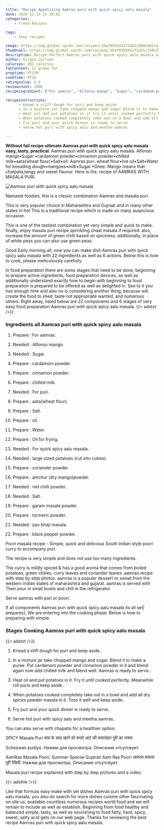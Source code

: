 ```yaml
---
title: "Recipe Appetizing Aamras puri with quick spicy aalu masala"
date: 2020-12-13 21:39:42
categories:
    - Trend Recipes
    
tags:
    - Easy recipes

image: https://img-global.cpcdn.com/recipes/1baf695d41e72ab5/680x482cq70/aamras-puri-with-quick-spicy-aalu-masala-recipe-main-photo.jpg
thumbnail: https://img-global.cpcdn.com/recipes/1baf695d41e72ab5/350x250cq70/aamras-puri-with-quick-spicy-aalu-masala-recipe-main-photo.jpg
description: Recipe Perfect Aamras puri with quick spicy aalu masala with 22 ingredients and 6 stages of easy cooking.
author: Virgie Carlson
calories: 202 calories
fatContent: 12 grams fat
preptime: PT17M
cooktime: PT1H
ratingvalue: 4.6
reviewcount: 1806
recipeingredient: ["For aamras", "Alfonso mango", "Sugar", "cardamom powder", "cinnamon powder", "chilled milk", "For puri", "aatawheat flour", "Salt", "oil", "Water", "Oil for frying", "For quick spicy aalu masala", "large sized potatoes cut into cubes", "coriander powder", "amchur dry mangopowder", "red chilli powder", "Salt", "garam masala powder", "turmeric powder", "pav bhaji masala", "black pepper powder"]

recipeinstructions: 
      - Knead a stiff dough for puri and keep aside 
      - In a mixture jar take chopped mango and sugar Blend it to make a puree Put cardamom powder and cinnamon powder in it and blend again now add chilled milk and blend well Aamras is ready to serve 
      - Heat oil and put potatoes in it Fry it until cooked perfectly Meanwhile roll puris and keep aside 
      - When potatoes cooked completely take out in a bowl and add all dry spices powder masala in it Toss it well and keep aside 
      - Fry puri and your quick dinner is ready to serve 
      - Serve hot puri with spicy aalu and meetha aamras

---
```




**Without fail recipe ultimate Aamras puri with quick spicy aalu masala easy, tasty, practical**. Aamras puri with quick spicy aalu masala. Alfonso mango•Sugar •cardamom powder•cinnamon powder•chilled milk•aata(wheat flour)•Salt•oil. Aamras puri. wheat flour•hot oil•Salt•Water for kneading dough•mangoes•milk•Sugar •Ghee. Mango means that chatpata,tangy and sweet flavour. Here is the. recipe of AAMRAS WITH MASALA PURI.


![Aamras puri with quick spicy aalu masala](https://img-global.cpcdn.com/recipes/1baf695d41e72ab5/680x482cq70/aamras-puri-with-quick-spicy-aalu-masala-recipe-main-photo.jpg "Aamras puri with quick spicy aalu masala")



Namaste foodies, this is a classic combination Aamras and masala puri.

This is very popular choice in Maharashtra and Gujraat and in many other states in hot This is a traditional recipe which is made on many auspicious occasion.

This is one of the tastiest combination yet very simple and quick to make. finally, enjoy masala puri recipe sprinkling chaat masala if required. also, increase the amount of green chilli based on spiciness. additionally, in place of white peas you can also use green peas.


Good Early morning all, now you can make dish Aamras puri with quick spicy aalu masala with 22 ingredients as well as 6 actions. Below this is how to cook, please meticulously carefully.

In food preparation there are some stages that need to be done, beginning to prepare active ingredients, food preparation devices, as well as additionally understand exactly how to begin with beginning to food preparation is prepared to be offered as well as delighted in. See to it you has enough time and also no is considering another thing, because will create the food to shed, taste not appropriate wanted, and numerous others. Right away, listed below are 22 components and 6 stages of very easy food preparation Aamras puri with quick spicy aalu masala.
{{< adstxt />}}

### Ingredients all Aamras puri with quick spicy aalu masala


1. Prepare  : For aamras.

1. Needed  : Alfonso mango.

1. Needed  : Sugar.

1. Prepare  : cardamom powder.

1. Prepare  : cinnamon powder.

1. Prepare  : chilled milk.

1. Needed  : For puri.

1. Prepare  : aata(wheat flour).

1. Prepare  : Salt.

1. Prepare  : oil.

1. Prepare  : Water.

1. Prepare  : Oil for frying.

1. Needed  : For quick spicy aalu masala.

1. Needed  : large sized potatoes (cut into cubes).

1. Prepare  : coriander powder.

1. Prepare  : amchur (dry mango)powder.

1. Needed  : red chilli powder.

1. Needed  : Salt.

1. Prepare  : garam masala powder.

1. Prepare  : turmeric powder.

1. Needed  : pav bhaji masala.

1. Prepare  : black pepper powder.


Poori masala recipe - Simple, quick and delicious South Indian style poori curry to accompany puri.

The recipe is very simple and does not use too many ingredients.

The curry is mildly spiced &amp; has a good aroma that comes from boiled potatoes, green chilies, curry leaves and coriander leaves. aamras recipe with step by step photos. aamras is a popular dessert or sweet from the western indian states of maharashtra and gujarat. aamras is served with Then pour in small bowls and chill in the refrigerator.

Serve aamras with puri or poori.


If all components Aamras puri with quick spicy aalu masala its all set| prepares}, We are entering into the cooking phase. Below is how to preparing with simple.

### Stages Cooking Aamras puri with quick spicy aalu masala

{{< adstxt />}}


1. Knead a stiff dough for puri and keep aside..



1. In a mixture jar take chopped mango and sugar. Blend it to make a puree. Put cardamom powder and cinnamon powder in it and blend again now add chilled milk and blend well. Aamras is ready to serve..



1. Heat oil and put potatoes in it. Fry it until cooked perfectly. Meanwhile roll puris and keep aside..



1. When potatoes cooked completely take out in a bowl and add all dry spices powder masala in it. Toss it well and keep aside..



1. Fry puri and your quick dinner is ready to serve..



1. Serve hot puri with spicy aalu and meetha aamras..




You can also serve with chapatis for a healthier option.

SPICY Masala Puri चाय के साथ खाने को बनाऐ आटे की मसालेदार पुरी का नाश्ता

Schezwan pudiya. Нажми для просмотра. Описание отсутсвует.

AamRas Masala Poori, Summer Special Gujarati Aam Ras Poori आमरस मसाला पूरी रेसिपी. Нажми для просмотра. Описание отсутсвует.

Masala puri recipe explained with step by step pictures and a video.


{{< adslink />}}

Like that formula easy make with set dishes Aamras puri with quick spicy aalu masala, you also do search for more dishes cuisine other fascinating on site us, available countless numerous recipes world food and we will remain to include as well as establish. Beginning from food healthy and balanced simple, tasty, as well as nourishing to food fatty, hard, spicy, sweet, salty acid gets on our web page. Thanks for reviewing the best recipe Aamras puri with quick spicy aalu masala.

